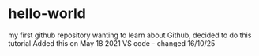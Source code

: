 # hello-world
my first github repository
wanting to learn about Github, decided to do this tutorial
Added this on May 18 2021
VS code - changed 16/10/25